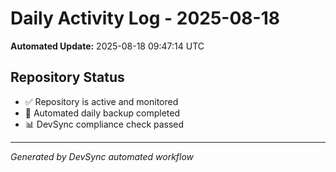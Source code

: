 # Daily Activity Log - 2025-08-18

**Automated Update:** 2025-08-18 09:47:14 UTC

## Repository Status
- ✅ Repository is active and monitored
- 🔄 Automated daily backup completed
- 📊 DevSync compliance check passed

---
*Generated by DevSync automated workflow*

